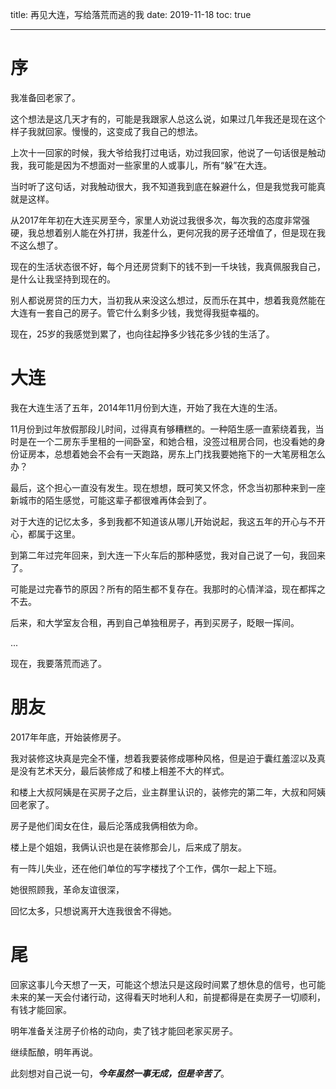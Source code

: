 title: 再见大连，写给落荒而逃的我
date: 2019-11-18
toc: true

---
# 序

我准备回老家了。  

这个想法是这几天才有的，可能是我跟家人总这么说，如果过几年我还是现在这个样子我就回家。慢慢的，这变成了我自己的想法。  

上次十一回家的时候，我大爷给我打过电话，劝过我回家，他说了一句话很是触动我，我可能是因为不想面对一些家里的人或事儿，所有“躲”在大连。  

当时听了这句话，对我触动很大，我不知道我到底在躲避什么，但是我觉我可能真就是这样。  

从2017年年初在大连买房至今，家里人劝说过我很多次，每次我的态度非常强硬，我总想着别人能在外打拼，我差什么，更何况我的房子还增值了，但是现在我不这么想了。  

现在的生活状态很不好，每个月还房贷剩下的钱不到一千块钱，我真佩服我自己，是什么让我坚持到现在的。  

别人都说房贷的压力大，当初我从来没这么想过，反而乐在其中，想着我竟然能在大连有一套自己的房子。管它什么剩多少钱，我觉得我挺幸福的。

现在，25岁的我感觉到累了，也向往起挣多少钱花多少钱的生活了。  

# 大连

我在大连生活了五年，2014年11月份到大连，开始了我在大连的生活。  

11月份到过年放假那段儿时间，过得真有够糟糕的。一种陌生感一直萦绕着我，当时是在一个二房东手里租的一间卧室，和她合租，没签过租房合同，也没看她的身份证房本，总想着她会不会有一天跑路，房东上门找我要她拖下的一大笔房租怎么办？  

最后，这个担心一直没有发生。现在想想，既可笑又怀念，怀念当初那种来到一座新城市的陌生感觉，可能这辈子都很难再体会到了。  

对于大连的记忆太多，多到我都不知道该从哪儿开始说起，我这五年的开心与不开心，都属于这里。  

到第二年过完年回来，到大连一下火车后的那种感觉，我对自己说了一句，我回来了。  

可能是过完春节的原因？所有的陌生都不复存在。我那时的心情洋溢，现在都挥之不去。  

后来，和大学室友合租，再到自己单独租房子，再到买房子，眨眼一挥间。  

...

现在，我要落荒而逃了。  

# 朋友
2017年年底，开始装修房子。  

我对装修这块真是完全不懂，想着我要装修成哪种风格，但是迫于囊红羞涩以及真是没有艺术天分，最后装修成了和楼上相差不大的样式。  

和楼上大叔阿姨是在买房子之后，业主群里认识的，装修完的第二年，大叔和阿姨回老家了。  

房子是他们闺女在住，最后沦落成我俩相依为命。  

楼上是个姐姐，我俩认识也是在装修那会儿，后来成了朋友。  

有一阵儿失业，还在他们单位的写字楼找了个工作，偶尔一起上下班。  

她很照顾我，革命友谊很深，  

回忆太多，只想说离开大连我很舍不得她。  

# 尾
回家这事儿今天想了一天，可能这个想法只是这段时间累了想休息的信号，也可能未来的某一天会付诸行动，这得看天时地利人和，前提都得是在卖房子一切顺利，有钱才能回家。  

明年准备关注房子价格的动向，卖了钱才能回老家买房子。

继续酝酿，明年再说。  

此刻想对自己说一句，***今年虽然一事无成，但是辛苦了***。
